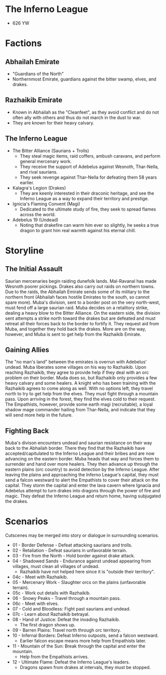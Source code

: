 # The Inferno League
* 626 YW

# Factions
## Abhailah Emirate
* "Guardians of the North"
* Northernmost Emirate, guardians against the bitter swamp, elves, and drakes.

## Razhaikib Emirate
* Known in Abhailah as the "Cleanfeet", as they avoid conflict and do not often ally with others and thus do not march in the dust to war.
* They are known for their heavy calvary.

## The Inferno League
* The Bitter Alliance (Saurians + Trolls)
  * They steal magic items, raid coffers, ambush caravans, and perform general mercenary work.
  * They receive the support of Adebelus against Wesnoth, Thar-Nella, and rival saurians.
  * They seek revenge against Thar-Nella for defeating them 58 years earlier.
* Kalagra's Legion (Drakes)
  * They are keenly interested in their draconic heritage, and see the Inferno League as a way to expand their territory and prestige.
* Ignicia's Flaming Convent (Magi)
  * Dedicated to the ultimate study of fire, they seek to spread flames across the world.
* Adebelus 19 (Undead)
  * Noting that drakefire can warm him ever so slightly, he seeks a true dragon to grant him real warmth against his eternal chill.

# Storyline
## The Initial Assault
Saurian mercenaries begin raiding dunefolk lands. Mal-Ravanal has made Wesnoth poorer pickings. Drakes also carry out raids on northern towns.
Due to the raids, the Abhailah Emirate sends some of its military to the northern front (Abhailah faces hostile Emirates to the south, so cannot spare more).
Muba's division, sent to a border post on the very north-west, must fend off a large saurian raid. Muba decides on a retalitory strike, dealing a heavy blow to the Bitter Alliance.
On the eastern side, the division sent attempts a strike north toward the drakes but are defeated and must retreat all their forces back to the border to fortify it. They request aid from Muba, and together they hold back the drakes. More are on the way, however, and Muba is sent to get help from the Razhaikib Emirate.

## Gaining Allies
The "no man's land" between the emirates is overrun with Adebelus' undead. Muba liberates some villages on his way to Razhaikib.
Upon reaching Razhaikib, they agree to provide help if they deal with an orc problem on their border. Muda does so, but Razhaikib only provides a few heavy calvary and some healers. A knight who has been training with the Razhaikib agrees to come along as well.
With no options left, they travel north to try to get help from the elves. They must fight through a mountain pass.
Upon arriving in the forest, they find the elves cold to their request. The Empathists, however, provide some earth magi (recruitable), a loyal shadow mage commander hailing from Thar-Nella, and indicate that they will send more help in the future.

## Fighting Back
Muba's divison encounters undead and saurian resistance on their way back to the Abhailah border. There they find that the Razhaikib have accepted/capitulated to the Inferno League and their bribes and are now advancing on the eastern border. Muba heads that way and forces them to surrender and hand over more healers.
They then advance up through the eastern plains (orc country) to avoid detection by the Inferno League.
After leaving the plains and approaching the Inferno League's capital, they must send a falcon westward to alert the Empathists to cover their attack on the capital.
They storm the capital and enter the lava cavern where Ignacia and Adebelus attempt to turn drakes into dragons through the power of fire and magic. They defeat the Inferno League and return home, having subjugated the drakes.

# Scenarios
Cutscenes may be merged into story or dialogue in surrounding scenarios.

* 01 - Border Defense - Defeat attacking saurians and trolls.
* 02 - Retaliation - Defeat saurians in unfavorable terrain.
* 03 - Fire from the North - Hold border against drake attack.
* 04 - Shadowed Sands - Endurance against undead appearing from villages, must clean all villages of undead.
  * Razhaikib have not helped here since it is "outside their territory".
* 04c - Meet with Razhaikib.
* 05 - Mercenary Work - Slaughter orcs on the plains (unfavorable terrain).
* 05c - Work out details with Razhaikib.
* 06 - Snowy Peaks - Travel through a mountain pass.
* 06c - Meet with elves.
* 07 - Cold and Bloodless: Fight past saurians and undead.
* 07c - Learn about Razhaikib betrayal.
* 08 - Hand of Justice: Defeat the invading Razhaikib.
  * The first dragon shows up.
* 09 - Barren Plains: Travel north through orc territory.
* 10 - Infernal Borders: Defeat Inferno outposts, send a falcon westward.
  * Earlier falcon escape means more help from Empathists later.
* 11 - Mountain of the Sun: Break through the capital and enter the mountain.
  * Help from the Empathists arrives.
* 12 - Ultimate Flame: Defeat the Inferno League's leaders.
  * Dragons spawn from drakes at intervals, they must be stopped.

